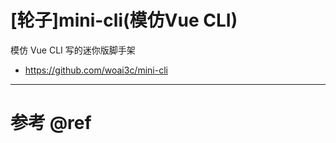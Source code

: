 # [轮子]mini-cli(模仿Vue CLI)

模仿 Vue CLI 写的迷你版脚手架

- https://github.com/woai3c/mini-cli

---

# 参考 @ref
